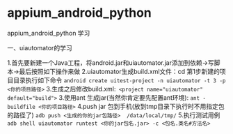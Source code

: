 # appium_android_python
appium_android_python 学习

一、uiautomator的学习

1.首先要新建一个Java工程，将android.jar和uiautomator.jar添加到依赖->写脚本->最后按照如下操作来做
2.uiautomator生成build.xml文件：cd 第1步新建的项目目录执行如下命令
```android create uitest-project -n uiautomator -t 3 -p <你的项目路径>```
3.生成之后修改build.xml:``` <project name="uiautomator" default="build">```
3.使用ant 生成jar(当然你肯定要先配置ant环境):
```ant -buildfile <你的项目路径>```
4.push jar 包到手机(放到tmp目录下执行时不用指定包的路径了)
```adb push <生成的你的jar包路径>  /data/local/tmp/```
5.执行测试用例
```adb shell uiautomator runtest <你的jar包名.jar> -c <包名.类名#方法名>```
